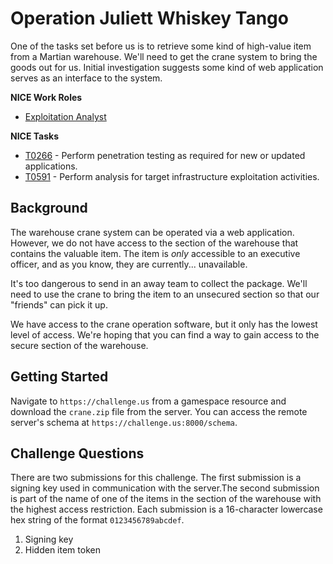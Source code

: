 # Operation Juliett Whiskey Tango

One of the tasks set before us is to retrieve some kind of high-value item from a Martian warehouse. We'll need to get the crane system to bring the goods out for us. Initial investigation suggests some kind of web application serves as an interface to the system.

**NICE Work Roles**

- [Exploitation Analyst](https://niccs.cisa.gov/workforce-development/nice-framework/work-roles/exploitation-analyst)

**NICE Tasks**

- [T0266](https://niccs.cisa.gov/workforce-development/nice-framework/tasks/t0266) - Perform penetration testing as required for new or updated applications.
- [T0591](https://niccs.cisa.gov/workforce-development/nice-framework/tasks/t0591) - Perform analysis for target infrastructure exploitation activities.

## Background

The warehouse crane system can be operated via a web application. However, we do not have access to the section of the warehouse that contains the valuable item. The item is _only_ accessible to an executive officer, and as you know, they are currently... unavailable.

It's too dangerous to send in an away team to collect the package. We'll need to use the crane to bring the item to an unsecured section so that our "friends" can pick it up.

We have access to the crane operation software, but it only has the lowest level of access. We're hoping that you can find a way to gain access to the secure section of the warehouse.

## Getting Started

Navigate to `https://challenge.us` from a gamespace resource and download the `crane.zip` file from the server. You can access the remote server's schema at `https://challenge.us:8000/schema`.

## Challenge Questions

There are two submissions for this challenge. The first submission is a signing key used in communication with the server.The second submission is part of the name of one of the items in the section of the warehouse with the highest access restriction. Each submission is a 16-character lowercase hex string of the format `0123456789abcdef`.

1. Signing key
2. Hidden item token
